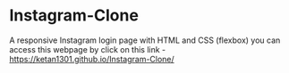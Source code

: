 # Instagram-Clone
A responsive Instagram login page with HTML and CSS (flexbox)
you can access this webpage by click on this link - https://ketan1301.github.io/Instagram-Clone/
